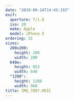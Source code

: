 ```yaml
---
date: "2019-09-14T14:45:19Z"
exif:
  aperture: f/1.8
  iso: 20
  make: Apple
  model: iPhone X
ordering: 51
sizes:
  200x200:
    height: 200
    width: 200
  640w:
    height: 853
    width: 640
  "1280":
    height: 1280
    width: 960
title: IMG_7897.HEIC
---
```

